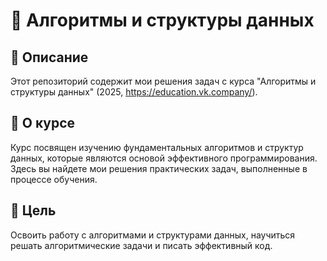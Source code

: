# 📌 Алгоритмы и структуры данных

## 📖 Описание
Этот репозиторий содержит мои решения задач с курса "Алгоритмы и структуры данных" (2025, https://education.vk.company/).

## 🎯 О курсе
Курс посвящен изучению фундаментальных алгоритмов и структур данных, которые являются основой эффективного программирования. Здесь вы найдете мои решения практических задач, выполненные в процессе обучения.

## 🎯 Цель
Освоить работу с алгоритмами и структурами данных, научиться решать алгоритмические задачи и писать эффективный код. 